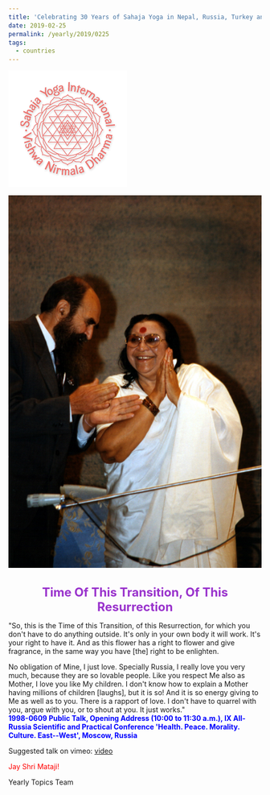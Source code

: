 ```yaml
---
title: 'Celebrating 30 Years of Sahaja Yoga in Nepal, Russia, Turkey and Ukraine, Post 6'
date: 2019-02-25
permalink: /yearly/2019/0225
tags:
  - countries
---
```


![PICTURE 9](/images/image9.png)

<div style="text-align: center"><img src="/images/image19.png" /></div>

<br>
<p style="color:DarkOrchid; text-align:center">
<font size="+2"><b>Time Of This Transition, Of This Resurrection</b><br></font>
</p>

<p>
"So, this is the Time of this Transition, of this Resurrection, for which you don't have to do anything outside. It's only in your own body it will work. It's your right to have it. And as this flower has a right to flower and give fragrance, in the same way you have [the] right to be enlighten.<br> 

No obligation of Mine, I just love. Specially Russia, I really love you very much, because they are so lovable people. Like you respect Me also as Mother, I love you like My children. I don't know how to explain a Mother having millions of children [laughs], but it is so! And it is so energy giving to Me as well as to you. There is a rapport of love. I don't have to quarrel with you, argue with you, or to shout at you. It just works."<br>
<font color="blue"><b>1998-0609 Public Talk, Opening Address (10:00 to 11:30 a.m.), IX All-Russia Scientific and Practical Conference 'Health. Peace. Morality. Culture. East--West', Moscow, Russia</b></font><br>
</p>

Suggested talk on vimeo: <a href="https://vimeo.com/88512548"> video</a>

<p style="color:red;">Jay Shri Mataji!<br></p>

Yearly Topics Team